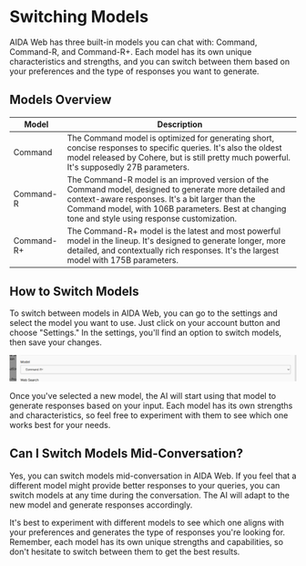 # Switching Models

AIDA Web has three built-in models you can chat with: Command, Command-R, and Command-R+. Each model has its own unique characteristics and strengths, and you can switch between them based on your preferences and the type of responses you want to generate.

## Models Overview

| Model       | Description                                                                                   |
|-------------|-----------------------------------------------------------------------------------------------|
| Command     | The Command model is optimized for generating short, concise responses to specific queries. It's also the oldest model released by Cohere, but is still pretty much powerful. It's supposedly 27B parameters. |
| Command-R   | The Command-R model is an improved version of the Command model, designed to generate more detailed and context-aware responses. It's a bit larger than the Command model, with 106B parameters. Best at changing tone and style using response customization. |
| Command-R+  | The Command-R+ model is the latest and most powerful model in the lineup. It's designed to generate longer, more detailed, and contextually rich responses. It's the largest model with 175B parameters. |

## How to Switch Models

To switch between models in AIDA Web, you can go to the settings and select the model you want to use. Just click on your account button and choose "Settings." In the settings, you'll find an option to switch models, then save your changes.

![fghdfhdj](data/sm1.png)

Once you've selected a new model, the AI will start using that model to generate responses based on your input. Each model has its own strengths and characteristics, so feel free to experiment with them to see which one works best for your needs.

## Can I Switch Models Mid-Conversation?

Yes, you can switch models mid-conversation in AIDA Web. If you feel that a different model might provide better responses to your queries, you can switch models at any time during the conversation. The AI will adapt to the new model and generate responses accordingly.

It's best to experiment with different models to see which one aligns with your preferences and generates the type of responses you're looking for. Remember, each model has its own unique strengths and capabilities, so don't hesitate to switch between them to get the best results.